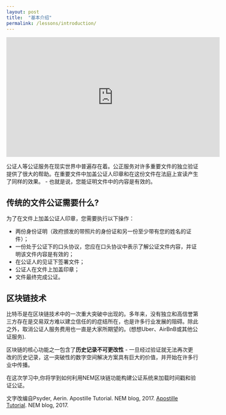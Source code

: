 ```yaml
---
layout: post
title:  "基本介绍"
permalink: /lessons/introduction/
---
```


<div style="text-align: center;"><iframe width="560" height="315" src="https://www.youtube.com/embed/sLwOEgJzh58" frameborder="0" allow="accelerometer; autoplay; encrypted-media; gyroscope; picture-in-picture" allowfullscreen></iframe></div>

公证人等公证服务在现实世界中普遍存在着。公正服务对许多重要文件的独立验证提供了很大的帮助。在重要文件中加盖公证人印章和在这份文件在法庭上宣读产生了同样的效果。 - 也就是说，您能证明文件中的内容是有效的。

## 传统的文件公证需要什么?

为了在文件上加盖公证人印章，您需要执行以下操作：

* 两份身份证明（政府颁发的带照片的身份证和另一份至少带有您的姓名的证件）；
* 一份处于公证下的口头协议，您应在口头协议中表示了解公证文件内容，并证明该文件内容是有效的；
* 在公证人的见证下签署文件；
* 公证人在文件上加盖印章；
* 文件最终完成公证。

## 区块链技术

比特币是在区块链技术中的一次重大突破中出现的。多年来，没有独立和高信誉第三方存在是交易双方难以建立信任的的症结所在，也是许多行业发展的阻碍。除此之外，取消公证人服务费用也一直是大家所期望的。(想想Uber、AirBnB或其他公证服务).

区块链的核心功能之一包含了**历史记录不可更改性** -  一旦经过验证就无法再次更改的历史记录，这一突破性的数字空间解决方案具有巨大的价值，并开始在许多行业中传播。

在这次学习中,你将学到如何利用NEM区块链功能构建公证系统来加载时间戳和验证公证。

文字改编自Psyder, Aerin. Apostille Tutorial. NEM blog, 2017. [Apostille Tutorial](https://blog.nem.io/apostille-tutorial/). NEM blog, 2017.
